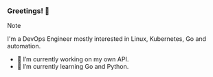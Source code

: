 ### Greetings! 👋

> [!NOTE]  
> I'm a DevOps Engineer mostly interested in Linux, Kubernetes, Go and automation.

- 🔭 I’m currently working on my own API.
- 🌱 I’m currently learning Go and Python.

<!--

> [!NOTE]  
> Highlights information that users should take into account, even when skimming.

> [!IMPORTANT]  
> Crucial information necessary for users to succeed.

> [!WARNING]  
> Critical content demanding immediate user attention due to potential risks.

-->
